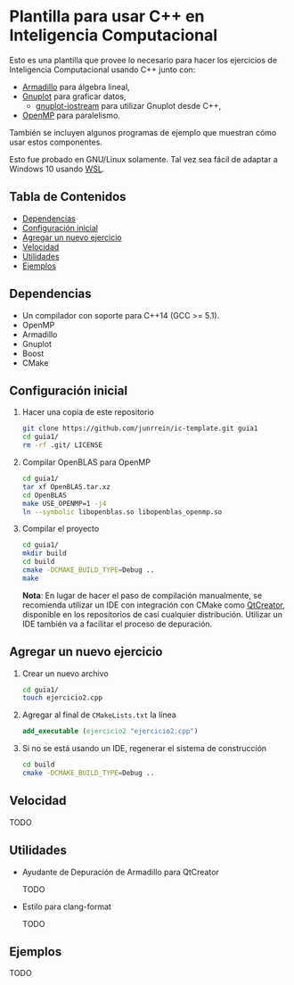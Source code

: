 # Plantilla para usar C++ en Inteligencia Computacional

Esto es una plantilla que provee lo necesario para hacer los ejercicios de Inteligencia Computacional usando C++ junto con:

* [Armadillo](http://arma.sourceforge.net/) para álgebra lineal,
* [Gnuplot](http://www.gnuplot.info/) para graficar datos,
    * [gnuplot-iostream](https://github.com/dstahlke/gnuplot-iostream) para utilizar Gnuplot desde C++,
* [OpenMP](http://bisqwit.iki.fi/story/howto/openmp/) para paralelismo.

También se incluyen algunos programas de ejemplo que muestran cómo usar estos componentes.

Esto fue probado en GNU/Linux solamente. Tal vez sea fácil de adaptar a Windows 10 usando [WSL](https://msdn.microsoft.com/en-us/commandline/wsl/about).

## Tabla de Contenidos

* [Dependencias](#dependencias)
* [Configuración inicial](#configuración-inicial)
* [Agregar un nuevo ejercicio](#agregar-un-nuevo-ejercicio)
* [Velocidad](#velocidad)
* [Utilidades](#utilidades)
* [Ejemplos](#ejemplos)

## Dependencias

* Un compilador con soporte para C++14 (GCC >= 5.1).
* OpenMP
* Armadillo
* Gnuplot
* Boost
* CMake

## Configuración inicial

1. Hacer una copia de este repositorio

    ```bash
    git clone https://github.com/junrrein/ic-template.git guia1
    cd guia1/
    rm -rf .git/ LICENSE
    ```

2. Compilar OpenBLAS para OpenMP

    ```bash
    cd guia1/
    tar xf OpenBLAS.tar.xz
    cd OpenBLAS
    make USE_OPENMP=1 -j4
    ln --symbolic libopenblas.so libopenblas_openmp.so
    ```

3. Compilar el proyecto

    ```bash
    cd guia1/
    mkdir build
    cd build
    cmake -DCMAKE_BUILD_TYPE=Debug ..
    make
    ```

    **Nota**: En lugar de hacer el paso de compilación manualmente, se recomienda utilizar un IDE con integración con CMake como [QtCreator](https://wiki.qt.io/Qt_Creator), disponible en los repositorios de casi cualquier distribución. Utilizar un IDE también va a facilitar el proceso de depuración.

## Agregar un nuevo ejercicio

1. Crear un nuevo archivo

    ```bash
    cd guia1/
    touch ejercicio2.cpp
    ```

2. Agregar al final de `CMakeLists.txt` la línea

    ```cmake
    add_executable (ejercicio2 "ejercicio2.cpp")
    ```

3. Si no se está usando un IDE, regenerar el sistema de construcción

    ```bash
    cd build
    cmake -DCMAKE_BUILD_TYPE=Debug ..
    ```

## Velocidad

TODO

## Utilidades

* Ayudante de Depuración de Armadillo para QtCreator

    TODO

* Estilo para clang-format

    TODO

## Ejemplos

TODO
